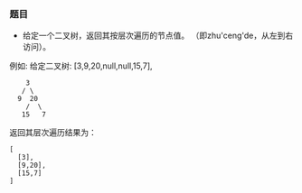 ### 题目
* 给定一个二叉树，返回其按层次遍历的节点值。 （即zhu'ceng'de，从左到右访问）。

例如:
给定二叉树: [3,9,20,null,null,15,7],
```
    3
   / \
  9  20
    /  \
   15   7
```

返回其层次遍历结果为：
```
[
  [3],
  [9,20],
  [15,7]
]
```
